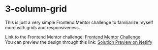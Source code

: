 # 3-column-grid

This is just a very simple Frontend Mentor challenge to familiarize myself more with grids and responsiveness. 

Link to the Frontend Mentor challenge:  <a href="https://www.frontendmentor.io/challenges/3column-preview-card-component-pH92eAR2-">Frontend Mentor Challenge</a><br>
You can preview the design through this link: <a href="https://pensive-goldberg-7c2e78.netlify.app/">Solution Preview on Netlify</a>
